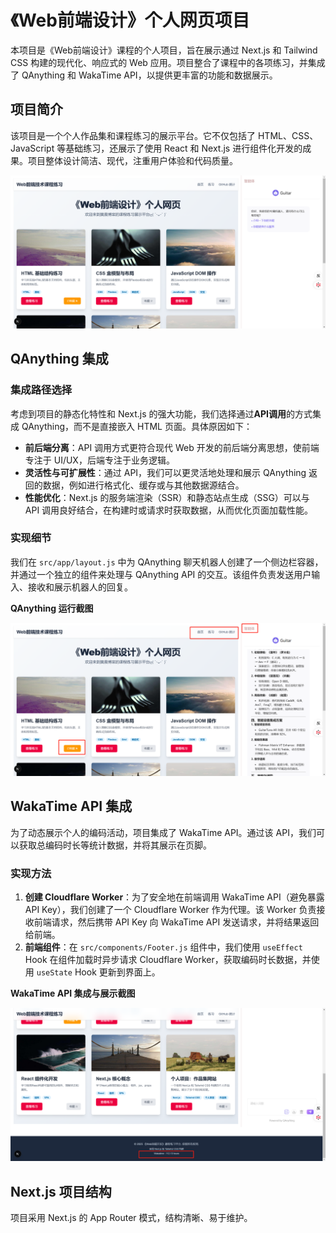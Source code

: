 # 《Web前端设计》个人网页项目

本项目是《Web前端设计》课程的个人项目，旨在展示通过 Next.js 和 Tailwind CSS 构建的现代化、响应式的 Web 应用。项目整合了课程中的各项练习，并集成了 QAnything 和 WakaTime API，以提供更丰富的功能和数据展示。

## 项目简介

该项目是一个个人作品集和课程练习的展示平台。它不仅包括了 HTML、CSS、JavaScript 等基础练习，还展示了使用 React 和 Next.js 进行组件化开发的成果。项目整体设计简洁、现代，注重用户体验和代码质量。

![项目截图](public/1.png)

## QAnything 集成

### 集成路径选择

考虑到项目的静态化特性和 Next.js 的强大功能，我们选择通过**API调用**的方式集成 QAnything，而不是直接嵌入 HTML 页面。具体原因如下：

*   **前后端分离**：API 调用方式更符合现代 Web 开发的前后端分离思想，使前端专注于 UI/UX，后端专注于业务逻辑。
*   **灵活性与可扩展性**：通过 API，我们可以更灵活地处理和展示 QAnything 返回的数据，例如进行格式化、缓存或与其他数据源结合。
*   **性能优化**：Next.js 的服务端渲染（SSR）和静态站点生成（SSG）可以与 API 调用良好结合，在构建时或请求时获取数据，从而优化页面加载性能。

### 实现细节

我们在 `src/app/layout.js` 中为 QAnything 聊天机器人创建了一个侧边栏容器，并通过一个独立的组件来处理与 QAnything API 的交互。该组件负责发送用户输入、接收和展示机器人的回复。

**QAnything 运行截图**


![项目截图](public/2.png)

## WakaTime API 集成

为了动态展示个人的编码活动，项目集成了 WakaTime API。通过该 API，我们可以获取总编码时长等统计数据，并将其展示在页脚。

### 实现方法

1.  **创建 Cloudflare Worker**：为了安全地在前端调用 WakaTime API（避免暴露 API Key），我们创建了一个 Cloudflare Worker 作为代理。该 Worker 负责接收前端请求，然后携带 API Key 向 WakaTime API 发送请求，并将结果返回给前端。
2.  **前端组件**：在 `src/components/Footer.js` 组件中，我们使用 `useEffect` Hook 在组件加载时异步请求 Cloudflare Worker，获取编码时长数据，并使用 `useState` Hook 更新到界面上。

**WakaTime API 集成与展示截图**


![项目截图](public/3.png)

## Next.js 项目结构

项目采用 Next.js 的 App Router 模式，结构清晰、易于维护。
